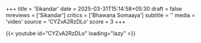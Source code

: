+++
title = 'Sikandar'
date = 2025-03-31T15:14:58+05:30
draft = false
mreviews = ['Sikandar']
critics = ['Bhawana Somaaya']
subtitle = ''
media = 'video'
source = 'CYZvA2RzDLo'
score = 3
+++

{{< youtube id="CYZvA2RzDLo" loading="lazy" >}}
